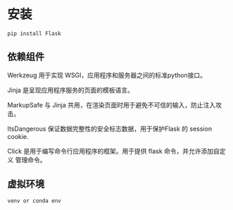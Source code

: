 # 安装

`pip install Flask`

## 依赖组件

Werkzeug 用于实现 WSGI，应用程序和服务器之间的标准python接口。

Jinja 是呈现应用程序服务的页面的模板语言。

MarkupSafe 与 Jinja 共用，在渲染页面时用于避免不可信的输入，防止注入攻击。

ItsDangerous 保证数据完整性的安全标志数据，用于保护Flask 的 session cookie.

Click 是用于编写命令行应用程序的框架。用于提供 flask 命令，并允许添加自定义 管理命令。

## 虚拟环境

`venv or conda env`